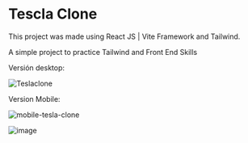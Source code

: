 # Tescla Clone 

This project was made using React JS | Vite Framework and Tailwind.

A simple project to practice Tailwind and Front End Skills

Versión desktop:

![Teslaclone](https://github.com/user-attachments/assets/d6ee9691-28a8-4d3a-acde-3d65536a26a1)

Version Mobile:


![mobile-tesla-clone](https://github.com/user-attachments/assets/21ea82df-0dd6-495b-9204-2cc9058dcdce)

![image](https://github.com/user-attachments/assets/ae31d007-f1e8-4929-a643-042464b20827)
